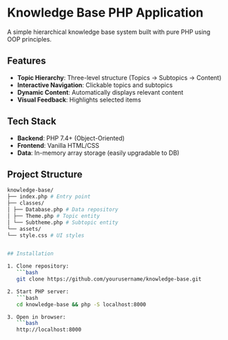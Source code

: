 # Knowledge Base PHP Application
A simple hierarchical knowledge base system built with pure PHP using OOP principles.

## Features
- **Topic Hierarchy**: Three-level structure (Topics → Subtopics → Content)
- **Interactive Navigation**: Clickable topics and subtopics
- **Dynamic Content**: Automatically displays relevant content
- **Visual Feedback**: Highlights selected items

## Tech Stack
- **Backend**: PHP 7.4+ (Object-Oriented)
- **Frontend**: Vanilla HTML/CSS
- **Data**: In-memory array storage (easily upgradable to DB)

## Project Structure
```bash
knowledge-base/
├── index.php # Entry point
├── classes/
│ ├── Database.php # Data repository
│ ├── Theme.php # Topic entity
│ └── Subtheme.php # Subtopic entity
└── assets/
└── style.css # UI styles


## Installation

1. Clone repository:
   ```bash
   git clone https://github.com/yourusername/knowledge-base.git

2. Start PHP server:
   ```bash
   cd knowledge-base && php -S localhost:8000

3. Open in browser:
   ```bash
   http://localhost:8000
